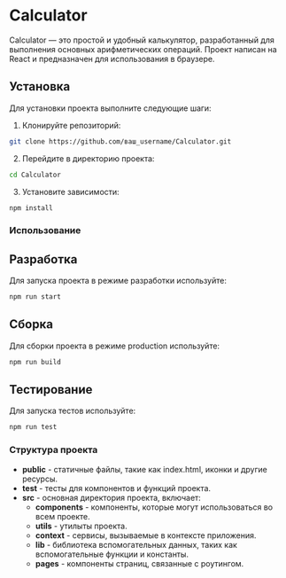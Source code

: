 # Calculator

Calculator — это простой и удобный калькулятор, разработанный для выполнения основных арифметических операций. Проект написан на React и предназначен для использования в браузере.

## Установка

Для установки проекта выполните следующие шаги:

1. Клонируйте репозиторий:
```bash
git clone https://github.com/ваш_username/Calculator.git
```

2. Перейдите в директорию проекта:
```bash
cd Calculator
```

3. Установите зависимости:
```bash
npm install
```


### Использование

## Разработка

Для запуска проекта в режиме разработки используйте:
```bash
npm run start
```

## Сборка

Для сборки проекта в режиме production используйте:
```bash
npm run build
```

## Тестирование

Для запуска тестов используйте:
```bash
npm run test
```


### Структура проекта

- **public** - статичные файлы, такие как index.html, иконки и другие ресурсы.
- **test** - тесты для компонентов и функций проекта.
- **src** - основная директория проекта, включает:
    - **components** - компоненты, которые могут использоваться во всем проекте.
    - **utils** - утилыты проекта.
    - **context** - сервисы, вызываемые в контексте приложения.
    - **lib** - библиотека вспомогательных данных, таких как вспомогательные функции и константы.
    - **pages** - компоненты страниц, связанные с роутингом.
